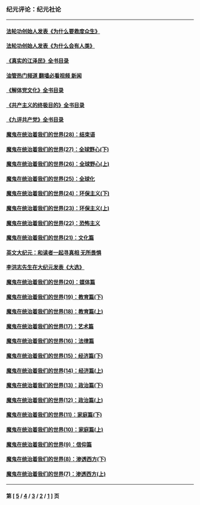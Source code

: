 ### 纪元评论：纪元社论
---
#### [法轮功创始人发表《为什么要救度众生》](../../pages/nsc422/n13975246.md?10200330) 
#### [法轮功创始人发表《为什么会有人类》](../../pages/nsc422/n13912117.md?10200330) 
#### [《真实的江泽民》全书目录](../../pages/nsc422/n13721399.md?10200330) 
#### [油管热门频道 翻墙必看视频 新闻](ok?10200330)
#### [《解体党文化》全书目录](../../pages/nsc422/n13721157.md?10200330) 
#### [《共产主义的终极目的》全书目录](../../pages/nsc422/n13721048.md?10200330) 
#### [《九评共产党》全书目录](../../pages/nsc422/n13708085.md?10200330) 
#### [魔鬼在统治着我们的世界(28)：结束语](../../pages/nsc422/n10936246.md?10200330) 
#### [魔鬼在统治着我们的世界(27)：全球野心(下)](../../pages/nsc422/n10928319.md?10200330) 
#### [魔鬼在统治着我们的世界(26)：全球野心(上)](../../pages/nsc422/n10900318.md?10200330) 
#### [魔鬼在统治着我们的世界(25)：全球化](../../pages/nsc422/n10788205.md?10200330) 
#### [魔鬼在统治着我们的世界(24)：环保主义(下)](../../pages/nsc422/n10695307.md?10200330) 
#### [魔鬼在统治着我们的世界(23)：环保主义(上)](../../pages/nsc422/n10688613.md?10200330) 
#### [魔鬼在统治着我们的世界(22)：恐怖主义](../../pages/nsc422/n10614727.md?10200330) 
#### [魔鬼在统治着我们的世界(21)：文化篇](../../pages/nsc422/n10597706.md?10200330) 
#### [英文大纪元：和读者一起寻真相 无所畏惧](../../pages/nsc422/n12542027.md?10200330) 
#### [李洪志先生在大纪元发表《大选》](../../pages/nsc422/n12534746.md?10200330) 
#### [魔鬼在统治着我们的世界(20)：媒体篇](../../pages/nsc422/n10586579.md?10200330) 
#### [魔鬼在统治着我们的世界(19)：教育篇(下)](../../pages/nsc422/n10564808.md?10200330) 
#### [魔鬼在统治着我们的世界(18)：教育篇(上)](../../pages/nsc422/n10526970.md?10200330) 
#### [魔鬼在统治着我们的世界(17)：艺术篇](../../pages/nsc422/n10499093.md?10200330) 
#### [魔鬼在统治着我们的世界(16)：法律篇](../../pages/nsc422/n10485969.md?10200330) 
#### [魔鬼在统治着我们的世界(15)：经济篇(下)](../../pages/nsc422/n10469975.md?10200330) 
#### [魔鬼在统治着我们的世界(14)：经济篇(上)](../../pages/nsc422/n10457370.md?10200330) 
#### [魔鬼在统治着我们的世界(13)：政治篇(下)](../../pages/nsc422/n10448270.md?10200330) 
#### [魔鬼在统治着我们的世界(12)：政治篇(上)](../../pages/nsc422/n10444576.md?10200330) 
#### [魔鬼在统治着我们的世界(11)：家庭篇(下)](../../pages/nsc422/n10440961.md?10200330) 
#### [魔鬼在统治着我们的世界(10)：家庭篇(上)](../../pages/nsc422/n10435448.md?10200330) 
#### [魔鬼在统治着我们的世界(9)：信仰篇](../../pages/nsc422/n10432159.md?10200330) 
#### [魔鬼在统治着我们的世界(8)：渗透西方(下)](../../pages/nsc422/n10429603.md?10200330) 
#### [魔鬼在统治着我们的世界(7)：渗透西方(上)](../../pages/nsc422/n10426013.md?10200330) 

---
#### 第 [ [5](./5.md?10200330) / [4](./4.md?10200330) / [3](./3.md?10200330) / [2](./2.md?10200330) / [1](./1.md?10200330) ] 页
